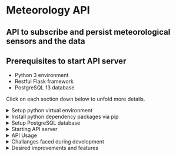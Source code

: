 # Meteorology API
## API to subscribe and persist meteorological sensors and the data

## Prerequisites to start API server

* Python 3 environment
* Restful Flask framework
* PostgreSQL 13 database

Click on each section down below to unfold more details.

<details>
<summary>Setup python virtual environment</summary>

#### Setup python virtual environment
```
# Windows
python -m venv \path\to\project\meteorology-api\venv

# Unix
python -m venv /path/to/project/meteorology-api/venv
```
#### Activate venv on Windows
```
\path\to\project\meteorology-api\venv\Scripts\activate.bat
```
#### Activate venv on Mac or Linux
```
source /path/to/project/meteorology-api/venv/bin/activate
```
#### Deactivate virtual environment
```
deactivate
```
</details>

<details>
<summary>Install python dependency packages via pip</summary>

Notes: 
* make sure you activate your virtual environment before installing, 
otherwise packages will be installed to your global python site packages
* Use path delimiting character corresponding to your OS (Unix, Windows)
```
pip install -r /path/to/project/meteorology-api/requirements.txt
```
</details>

<details>
<summary>Setup PostgreSQL database</summary>

Download PostgreSQL server [here](https://www.enterprisedb.com/downloads/postgres-postgresql-downloads) for your OS.

I'm using PostgreSQL 13, but the current project is version agnostic for any currently **_supported_** versions.

Once software is installed and server is started, create database and execute the schema file.

#### Create database
```
/path/to/postgres/bin/psql -U postgres -c "create database meteodb;"
```

#### Create *meteodb* schema
Navigate to the project root directory meteorology-api.
```
psql -U postgres -d meteodb -f src/main/resources/database_schema.ddl
```

**Note**: schema DDL will create a role *meteodba* for a *meteodb* database with a default password *meteodba123.*
</details>

<details>
<summary>Starting API server</summary>

Navigate to the project root directory meteorology-api.

To start API server from the root project directory run the following command from the consul
```
python src\main\python\main.py
```
</details>

<details>
<summary>API Usage</summary>

Available paths and methods

### Get All sensors

**Request**

```
GET /sensors/

curl -X GET http://localhost:5000/sensors/ -H 'Content-Type: application/json'
```

**Response**
```
HTTP/1.1 200 OK
content-length: 567
content-type: application/json
date: Sun, 12 Dec 2021 21:59:21 GMT
server: Werkzeug/2.0.2 Python/3.9.7

[
    {
        "metadata": {
            "city_name": "Galway",
            "country_name": "Ireland"
        },
        "sens_id": 1
    },
    {
        "metadata": {
            "city_name": "Berlin",
            "country_name": "Germany"
        },
        "sens_id": 2
    },
    {
        "metadata": {
            "city_name": "Berlin",
            "country_name": "Germany"
        },
        "sens_id": 999
    }
]
```

### Subscribe a new sensor


**Request**
```
POST /sensors/

curl -X POST http://localhost:5000/sensors/ 
-H 'Content-Type: application/json' 
-d '{ "sens_id": 777, "metadata": { "country_name": "Germany", "city_name": "Berlin" }}'
```
**Response**
```
HTTP/1.1 201 CREATED
content-length: 129
content-type: application/json
date: Sun, 12 Dec 2021 21:56:15 GMT
server: Werkzeug/2.0.2 Python/3.9.7

{
    "metadata": {
        "country_name": "Germany",
        "city_name": "Berlin"
    },
    "sens_id": 777
}
```

### Find a sensor by ID

**Request**
```
GET /sensors/{id}/

curl -X GET http://localhost:5000/sensors/1/ 
-H 'Content-Type: application/json'
```
**Response**
```
OK
content-length: 111
content-type: application/json
date: Sun, 12 Dec 2021 22:02:38 GMT
server: Werkzeug/2.0.2 Python/3.9.7

{
    "metadata": {
        "city_name": "Galway",
        "country_name": "Ireland"
    },
    "sens_id": 1
}
```

### Get sensor's latest record

**Request**
```
GET /sensors/{id}/data/

curl -X GET http://localhost:5000/sensors/1/data/ 
-H 'Content-Type: application/json'
```

**Response**
```
HTTP/1.1 200 OK
content-length: 169
content-type: application/json
date: Sun, 12 Dec 2021 22:04:41 GMT
server: Werkzeug/2.0.2 Python/3.9.7

{
    "sens_id": 1,
    "data": [
        {
            "temperature": 13.5,
            "humidity": 70,
            "recorded": "2021-12-09 19:04:56"
        }
    ]
}
```

### Send sensor's latest records

**Request**
```
PUT /sensors/{id}/

curl -X PUT http://localhost:5000/sensors/1/ 
-H 'Content-Type: application/json' 
-d '{"data": [{ "temperature": 14.1, "humidity": 17, "recorded": "2021-12-11 22:52:25.536249"}, 
{"temperature": 13.7,"humidity": 16,"recorded": "2021-12-11 21:52:25.536249"} ]}'
```

**Response**
```
HTTP/1.1 201 CREATED
content-length: 60
content-type: application/json
date: Sun, 12 Dec 2021 22:11:47 GMT
server: Werkzeug/2.0.2 Python/3.9.7

{
    "message": "Recorded data for the sensor with id 1"
}
```

### Delete sensor by ID

**Request**
```
DELETE /sensors/{id}/

curl -X DELETE http://localhost:5000/sensors/777/ -H 'Content-Type: application/json'
```

**Response**
```
HTTP/1.1 204 NO CONTENT
content-type: application/json
date: Sun, 12 Dec 2021 22:17:05 GMT
server: Werkzeug/2.0.2 Python/3.9.7
```
</details>

<details>
<summary>Challanges faced during development</summary>

</br>

#### Architectural Challanges

My first and probably the most time-consuming challenge was to get up-to-speed with web server development.
I had to carefully choose which REST API framework to use because it would be hard to pivot away due to time constraints.
    
To me, two apparent choices were Django and Flask Restful.
I went ahead with the Flask Restful framework because:
* The Flask is WSGI, Django is a full-stack web framework. So since I don't need to design UI, Flask won here.
* Flask seems to be more flexible in design approach. Django is a feature-packed, heavier framework.
* Flask is more minimalistic, perfect for the timeframe I had.
* Django is monolithic; Flask is diversified. For RestFul micro-services, we don't do monoliths.
* As for ORM, both Django and Flask provide excellent support for it. Django has built-in ORM, providing native support; Flask uses SQLAlchemy. I decided not to use SQLAlchemy and designed ORM with PostgreSQL and psycopg2 driver.

</br>

The second challenge I faced was to pivot away from Flask's native marshaling feature.</br>
I found it quite ugly and hard to understand. On top of that, Flask developers stopped developing that feature and recommended using something better.</br>
That is where the Marshmallow came in handy. It is not only easy to use and grasp, but it also does a great job in encapsulation my model object.

</br>

#### Implementation Challanges

Another time-consuming challenge was Marshmallow's struggle to serialize Decimal and datetime objects.
Thankfully, it allowed me to implement a pre-dump method in which I could use simplejson library to serialize Decimal and datetime.
https://github.com/eduards-v/meteorology-api/blob/main/src/main/python/models/sensor_model.py#L18

I had to take it further with the datetime object and implement a custom encoder extension for simplejson to cast it to a string because the psycopg2 driver returns the datetime object from the PostgreSQL database. However, it seemed to be the cleanest option.
https://github.com/eduards-v/meteorology-api/blob/main/src/main/python/utils/json_encoders.py#L5


</details>

<details>
<summary>Desired improvements and features</summary>

</br>

#### Code improvements

1. **Add unit tests**
2. Exceptions handling, primerly from the database driver.
3. Improve REST endpoints robustness. Drills down to exceptions handling.
4. Partially move implementation from SensorsRepo class to SesnsorsService, specifically:
    * SensorModel object instanciation
    * Driver's results mutation, i.g., https://github.com/eduards-v/meteorology-api/blob/main/src/main/python/repo/sensors_repo.py#L21
    * Driver can return simple dict structure that can be handled in service
    * Methods input parameters can also accept a dict structure
    * Repo can be decoupled from Model's implementation details
    * These changes will make SensorsRepo class more tolerant to changes in the SensorModel structure
5. Move API resources from the main.py to a separate package called _resources_
6. DateEncoder should be renamed to DatetimeEncode. Can also handle date object in the same implementation.
7. Add doc strings to the methods, explaining what each method does
8. Fix a bug in DELETE sensor endpoint; does not return response body
9. Probably much more I can't think of now


#### Features to add

1. Add sensor URL to the response body when creating a new sensor
```
{
    "metadata": {
        "country_name": "Germany",
        "city_name": "Berlin"
    },
    "sens_id": 777,
    "url": http://localhost:5000/sensors/777/
}
```
2. Add sensors URLs to the response body when quering for all sensors
3. Add sensor's data URL to the response body when quering specific sensor
```
{
    "metadata": {
        "city_name": "Galway",
        "country_name": "Ireland"
    },
    "sens_id": 1,
    "data_url": http://localhost:5000/sensors/1/data
}
```
5. Allow to query sensor's data by date and calculate avarage metrics </br>
Pseudo URL: `http://localhost:5000/sensors/777/data?date=<date>`
4. Allow to query sensor's data by the date range and calculate avarage metrics </br>
Pseudo URL: `http://localhost:5000/sensors/777/data?from=<date>&to=<date>`
5. Query all sensors for the specified city </br>
Pseudo URL: `http://localhost:5000/city/<city_name>/sensors/`
6. Query all sensors for the specified country </br>
Pseudo URL: `http://localhost:5000/country/<country_name>/sensors/`

</details>
